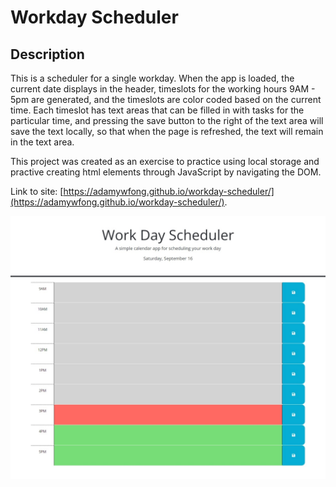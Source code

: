 # Workday Scheduler

## Description

This is a scheduler for a single workday.  When the app is loaded, the current date displays in the header, timeslots for the working hours 9AM - 5pm are generated, and the timeslots are color coded based on the current time.  Each timeslot has text areas that can be filled in with tasks for the particular time, and pressing the save button to the right of the text area will save the text locally, so that when the page is refreshed, the text will remain in the text area.

This project was created as an exercise to practice using local storage and practive creating html elements through JavaScript by navigating the DOM.

Link to site: [https://adamywfong.github.io/workday-scheduler/](https://adamywfong.github.io/workday-scheduler/).

![Screenshot of deployed application](assets/images/page-screenshot.jpeg)